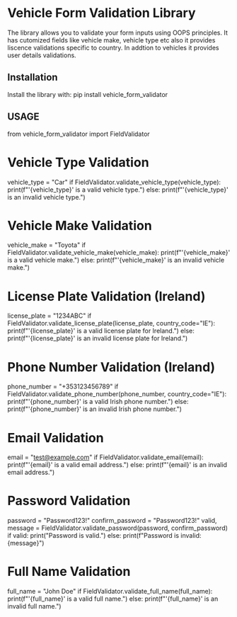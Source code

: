 # Vehicle Form Validation Library

The library allows you to validate your form inputs using OOPS principles. It has cutomized fields like vehicle make, vehicle type etc also it provides liscence validations specific to country. In addtion to vehicles it provides user details validations.


## Installation

Install the library with:
pip install vehicle_form_validator

## USAGE

from vehicle_form_validator import FieldValidator

# Vehicle Type Validation
vehicle_type = "Car"
if FieldValidator.validate_vehicle_type(vehicle_type):
    print(f"'{vehicle_type}' is a valid vehicle type.")
else:
    print(f"'{vehicle_type}' is an invalid vehicle type.")

# Vehicle Make Validation
vehicle_make = "Toyota"
if FieldValidator.validate_vehicle_make(vehicle_make):
    print(f"'{vehicle_make}' is a valid vehicle make.")
else:
    print(f"'{vehicle_make}' is an invalid vehicle make.")

# License Plate Validation (Ireland)
license_plate = "1234ABC"
if FieldValidator.validate_license_plate(license_plate, country_code="IE"):
    print(f"'{license_plate}' is a valid license plate for Ireland.")
else:
    print(f"'{license_plate}' is an invalid license plate for Ireland.")

# Phone Number Validation (Ireland)
phone_number = "+353123456789"
if FieldValidator.validate_phone_number(phone_number, country_code="IE"):
    print(f"'{phone_number}' is a valid Irish phone number.")
else:
    print(f"'{phone_number}' is an invalid Irish phone number.")

# Email Validation
email = "test@example.com"
if FieldValidator.validate_email(email):
    print(f"'{email}' is a valid email address.")
else:
    print(f"'{email}' is an invalid email address.")

# Password Validation
password = "Password123!"
confirm_password = "Password123!"
valid, message = FieldValidator.validate_password(password, confirm_password)
if valid:
    print("Password is valid.")
else:
    print(f"Password is invalid: {message}")

# Full Name Validation
full_name = "John Doe"
if FieldValidator.validate_full_name(full_name):
    print(f"'{full_name}' is a valid full name.")
else:
    print(f"'{full_name}' is an invalid full name.")
